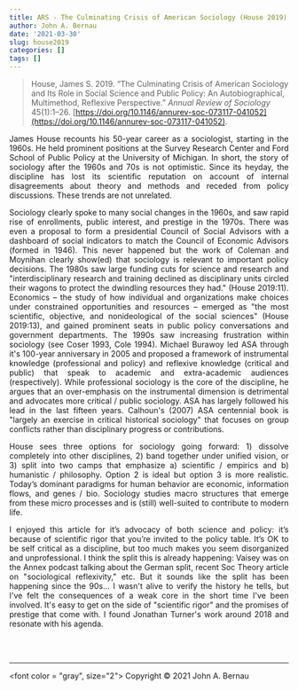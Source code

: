 ```yaml
---
title: ARS - The Culminating Crisis of American Sociology (House 2019)
author: John A. Bernau
date: '2021-03-30'
slug: house2019
categories: []
tags: []
---
```


> House, James S. 2019. “The Culminating Crisis of American Sociology and Its Role in Social Science and Public Policy: An Autobiographical, Multimethod, Reflexive Perspective.” *Annual Review of Sociology* 45(1):1–26. [https://doi.org/10.1146/annurev-soc-073117-041052](https://doi.org/10.1146/annurev-soc-073117-041052).  

<div align = "justify">
James House recounts his 50-year career as a sociologist, starting in the 1960s. He held prominent positions at the Survey Research Center and Ford School of Public Policy at the University of Michigan. In short, the story of sociology after the 1960s and 70s is not optimistic. Since its heyday, the discipline has lost its scientific reputation on account of internal disagreements about theory and methods and receded from policy discussions. These trends are not unrelated. 

Sociology clearly spoke to many social changes in the 1960s, and saw rapid rise of enrollments, public interest, and prestige in the 1970s. There was even a proposal to form a presidential Council of Social Advisors with a dashboard of social indicators to match the Council of Economic Advisors (formed in 1946). This never happened but the work of Coleman and Moynihan clearly show(ed) that sociology is relevant to important policy decisions. The 1980s saw large funding cuts for science and research and "interdisciplinary research and training declined as disciplinary units circled their wagons to protect the dwindling resources they had." (House 2019:11). Economics – the study of how individual and organizations make choices under constrained opportunities and resources – emerged as "the most scientific, objective, and nonideological of the social sciences" (House 2019:13), and gained prominent seats in public policy conversations and government departments. The 1990s saw increasing frustration within sociology (see Coser 1993, Cole 1994). Michael Burawoy led ASA through it's 100-year anniversary in 2005 and proposed a framework of instrumental knowledge (professional and policy) and reflexive knowledge (critical and public) that speak to academic and extra-academic audiences (respectively). While professional sociology is the core of the discipline, he argues that an over-emphasis on the instrumental dimension is detrimental and advocates more critical / public sociology. ASA has largely followed his lead in the last fifteen years. Calhoun's (2007) ASA centennial book is "largely an exercise in critical historical sociology" that focuses on group conflicts rather than disciplinary progress or contributions. 

House sees three options for sociology going forward: 1) dissolve completely into other disciplines, 2) band together under unified vision, or 3) split into two camps that emphasize a) scientific / empirics and b) humanistic / philosophy. Option 2 is ideal but option 3 is more realistic. Today’s dominant paradigms for human behavior are economic, information flows, and genes / bio. Sociology studies macro structures that emerge from these micro processes and is (still) well-suited to contribute to modern life. 

I enjoyed this article for it’s advocacy of both science and policy: it’s because of scientific rigor that you’re invited to the policy table. It’s OK to be self critical as a discipline, but too much makes you seem disorganized and unprofessional. I think the split this is already happening: Vaisey was on the Annex podcast talking about the German split, recent Soc Theory article on "sociological reflexivity," etc. But it sounds like the split has been happening since the 90s... I wasn't alive to verify the history he tells, but I've felt the consequences of a weak core in the short time I've been involved. It's easy to get on the side of "scientific rigor" and the promises of prestige that come with. I found Jonathan Turner's work around 2018 and resonate with his agenda. 

</div>
<br>
<br>
  
___
<font color = "gray", size="2">
Copyright &copy; 2021 John A. Bernau</font>